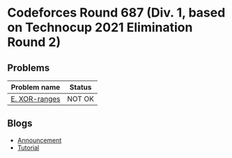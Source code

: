# Codeforces Round 687 (Div. 1, based on Technocup 2021 Elimination Round 2)

## Problems

|Problem name|Status|
|------------|---------|
| [E. XOR-ranges](problems/E._XOR-ranges.md)|NOT OK|
## Blogs

- [Announcement](blogs/Announcement.md)
- [Tutorial](blogs/Tutorial.md)

